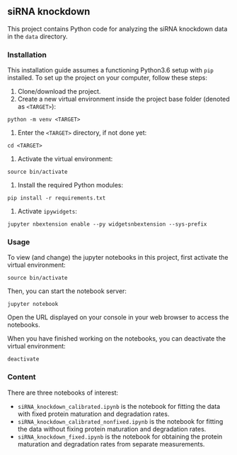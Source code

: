 ## siRNA knockdown
This project contains Python code for analyzing the siRNA knockdown data in the `data` directory.

### Installation
This installation guide assumes a functioning Python3.6 setup with `pip` installed. To set up the project on your computer, follow these steps:

1. Clone/download the project.
1. Create a new virtual environment inside the project base folder (denoted as `<TARGET>`):
```
python -m venv <TARGET>
```
1. Enter the `<TARGET>` directory, if not done yet:
```
cd <TARGET>
```
1. Activate the virtual environment:
```
source bin/activate
```
1. Install the required Python modules:
```
pip install -r requirements.txt
```
1. Activate `ipywidgets`:
```
jupyter nbextension enable --py widgetsnbextension --sys-prefix
```

### Usage
To view (and change) the jupyter notebooks in this project, first activate the virtual environment:
```
source bin/activate
```
Then, you can start the notebook server:
```
jupyter notebook
```
Open the URL displayed on your console in your web browser to access the notebooks.

When you have finished working on the notebooks, you can deactivate the virtual environment:
```
deactivate
```

### Content
There are three notebooks of interest:

* `siRNA_knockdown_calibrated.ipynb` is the notebook for fitting the data with fixed protein maturation and degradation rates.
* `siRNA_knockdown_calibrated_nonfixed.ipynb` is the notebook for fitting the data without fixing protein maturation and degradation rates.
* `siRNA_knockdown_fixed.ipynb` is the notebook for obtaining the protein maturation and degradation rates from separate measurements.
